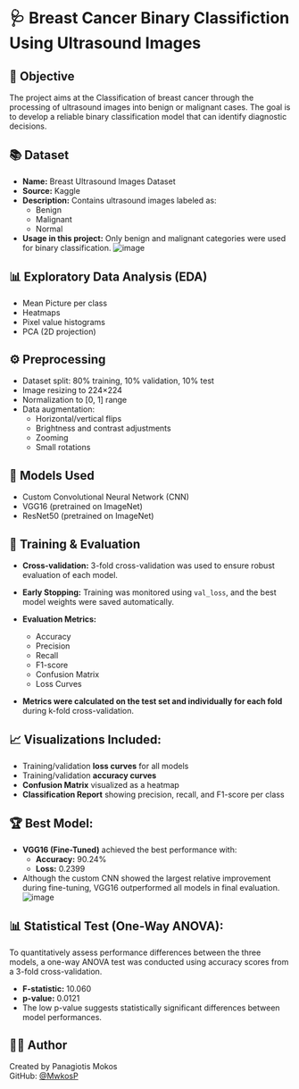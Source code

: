 # 🩺 Breast Cancer Binary Classifiction Using Ultrasound Images

## 🎯 **Objective**  
The project aims at the Classification of breast cancer through the processing of ultrasound images into benign or malignant cases. The goal is to develop a reliable binary classification model that can identify diagnostic decisions.

## 📚 **Dataset**  
- **Name:** Breast Ultrasound Images Dataset  
- **Source:** Kaggle  
- **Description:** Contains ultrasound images labeled as:
  - Benign  
  - Malignant  
  - Normal  
- **Usage in this project:** Only benign and malignant categories were used for binary classification.
![image](https://github.com/user-attachments/assets/15c81c1e-40e9-48f4-b98f-51c3120bd9e6)


## 📊 **Exploratory Data Analysis (EDA)**  
- Mean Picture per class
- Heatmaps  
- Pixel value histograms  
- PCA (2D projection)

## ⚙️ **Preprocessing**  
- Dataset split: 80% training, 10% validation, 10% test  
- Image resizing to 224×224  
- Normalization to [0, 1] range  
- Data augmentation:
  - Horizontal/vertical flips  
  - Brightness and contrast adjustments  
  - Zooming  
  - Small rotations

## 🤖 **Models Used**  
- Custom Convolutional Neural Network (CNN)  
- VGG16 (pretrained on ImageNet)  
- ResNet50 (pretrained on ImageNet)

## 🧪 **Training & Evaluation**  
- **Cross-validation:** 3-fold cross-validation was used to ensure robust evaluation of each model.  
- **Early Stopping:** Training was monitored using `val_loss`, and the best model weights were saved automatically.  
- **Evaluation Metrics:**  
  - Accuracy  
  - Precision  
  - Recall  
  - F1-score  
  - Confusion Matrix
  - Loss Curves 

- **Metrics were calculated on the test set and individually for each fold** during k-fold cross-validation.

## 📈 **Visualizations Included:**  
- Training/validation **loss curves** for all models  
- Training/validation **accuracy curves**  
- **Confusion Matrix** visualized as a heatmap  
- **Classification Report** showing precision, recall, and F1-score per class

## 🏆 **Best Model:**  
- **VGG16 (Fine-Tuned)** achieved the best performance with:
  - **Accuracy:** 90.24%  
  - **Loss:** 0.2399  
- Although the custom CNN showed the largest relative improvement during fine-tuning, VGG16 outperformed all models in final evaluation.
  ![image](https://github.com/user-attachments/assets/a4986b15-9ea9-4f3a-b23e-0eb0a61c7001)


## 📊 **Statistical Test (One-Way ANOVA):**  
To quantitatively assess performance differences between the three models, a one-way ANOVA test was conducted using accuracy scores from a 3-fold cross-validation.  
- **F-statistic:** 10.060  
- **p-value:** 0.0121  
- The low p-value suggests statistically significant differences between model performances.

## 🧑‍💻 Author

Created by Panagiotis Mokos  
GitHub: [@MwkosP](https://github.com/MwkosP)

